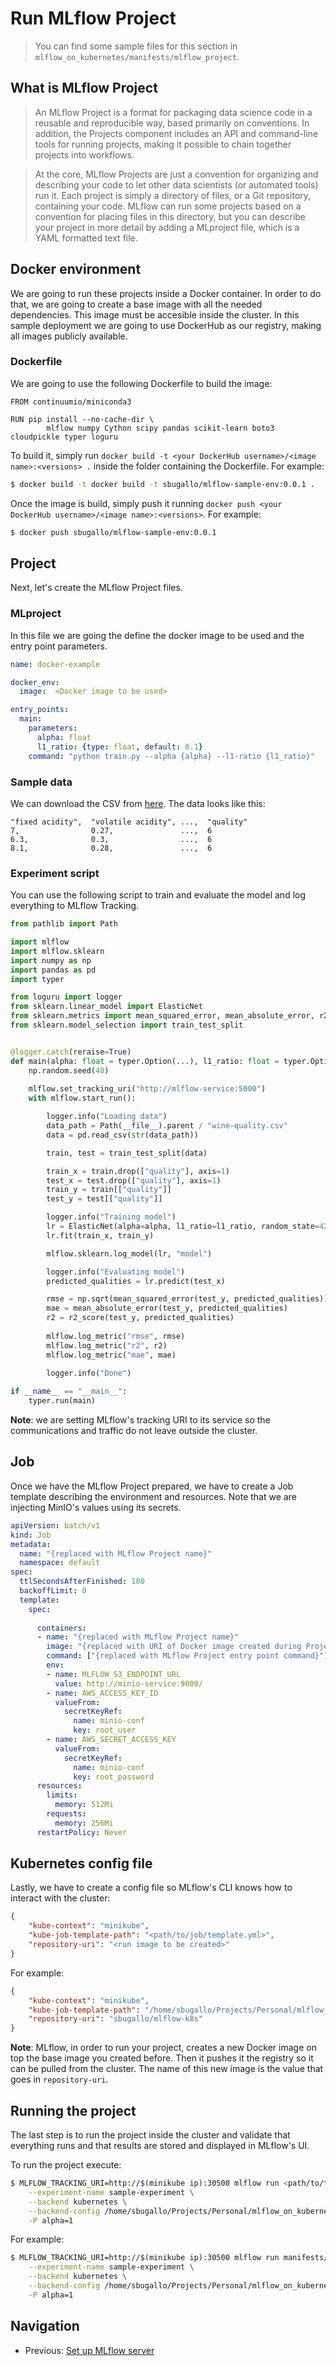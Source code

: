 # Run MLflow Project

> You can find some sample files for this section in `mlflow_on_kubernetes/manifests/mlflow_project`.

## What is MLflow Project

> An MLflow Project is a format for packaging data science code in a reusable and reproducible way, 
  based primarily on conventions. In addition, the Projects component includes an API and 
  command-line tools for running projects, making it possible to chain together projects into 
  workflows.

> At the core, MLflow Projects are just a convention for organizing and describing your code to let 
  other data scientists (or automated tools) run it. Each project is simply a directory of files, 
  or a Git repository, containing your code. MLflow can run some projects based on a convention for 
  placing files in this directory, but you can describe your project in more detail by adding a 
  MLproject file, which is a YAML formatted text file. 

## Docker environment

We are going to run these projects inside a Docker container. In order to do that, we are going
to create a base image with all the needed dependencies. This image must be accesible inside the
cluster. In this sample deployment we are going to use DockerHub as our registry, making all images
publicly available.

### Dockerfile

We are going to use the following Dockerfile to build the image:

```docker
FROM continuumio/miniconda3

RUN pip install --no-cache-dir \
        mlflow numpy Cython scipy pandas scikit-learn boto3 cloudpickle typer loguru
```

To build it, simply run `docker build -t <your DockerHub username>/<image name>:<versions> .` inside
the folder containing the Dockerfile. For
example:

```bash
$ docker build -t docker build -t sbugallo/mlflow-sample-env:0.0.1 .
```

Once the image is build, simply push it running 
`docker push <your DockerHub username>/<image name>:<versions>`. For example:

```bash
$ docker push sbugallo/mlflow-sample-env:0.0.1
```

## Project

Next, let's create the MLflow Project files.

### MLproject

In this file we are going the define the docker image to be used and the entry point parameters.

```yaml
name: docker-example

docker_env:
  image:  <Docker image to be used>

entry_points:
  main:
    parameters:
      alpha: float
      l1_ratio: {type: float, default: 0.1}
    command: "python train.py --alpha {alpha} --l1-ratio {l1_ratio}"
```

### Sample data

We can download the CSV from [here](https://archive.ics.uci.edu/ml/datasets/wine+quality). The
data looks like this:

```csv
"fixed acidity",  "volatile acidity", ...,  "quality"
7,                0.27,               ...,  6
6.3,              0.3,                ...,  6
8.1,              0.28,               ...,  6
```

### Experiment script

You can use the following script to train and evaluate the model and log everything to MLflow
Tracking.

```python
from pathlib import Path

import mlflow
import mlflow.sklearn
import numpy as np
import pandas as pd
import typer

from loguru import logger
from sklearn.linear_model import ElasticNet
from sklearn.metrics import mean_squared_error, mean_absolute_error, r2_score
from sklearn.model_selection import train_test_split


@logger.catch(reraise=True)
def main(alpha: float = typer.Option(...), l1_ratio: float = typer.Option(...)):
    np.random.seed(40)
    
    mlflow.set_tracking_uri("http://mlflow-service:5000")
    with mlflow.start_run():

        logger.info("Loading data")
        data_path = Path(__file__).parent / "wine-quality.csv"
        data = pd.read_csv(str(data_path))

        train, test = train_test_split(data)

        train_x = train.drop(["quality"], axis=1)
        test_x = test.drop(["quality"], axis=1)
        train_y = train[["quality"]]
        test_y = test[["quality"]]

        logger.info("Training model")
        lr = ElasticNet(alpha=alpha, l1_ratio=l1_ratio, random_state=42)
        lr.fit(train_x, train_y)

        mlflow.sklearn.log_model(lr, "model")

        logger.info("Evaluating model")
        predicted_qualities = lr.predict(test_x)

        rmse = np.sqrt(mean_squared_error(test_y, predicted_qualities))
        mae = mean_absolute_error(test_y, predicted_qualities)
        r2 = r2_score(test_y, predicted_qualities)
        
        mlflow.log_metric("rmse", rmse)
        mlflow.log_metric("r2", r2)
        mlflow.log_metric("mae", mae)
        
        logger.info("Done")

if __name__ == "__main__":
    typer.run(main)
```

**Note**: we are setting MLflow's tracking URI to its service so the communications and traffic 
do not leave outside the cluster.

## Job

Once we have the MLflow Project prepared, we have to create a Job template describing the 
environment and resources. Note that we are injecting MinIO's values using its secrets.

```yaml
apiVersion: batch/v1
kind: Job
metadata:
  name: "{replaced with MLflow Project name}"
  namespace: default
spec:
  ttlSecondsAfterFinished: 100
  backoffLimit: 0
  template:
    spec:
      
      containers:
      - name: "{replaced with MLflow Project name}"
        image: "{replaced with URI of Docker image created during Project execution}"
        command: ["{replaced with MLflow Project entry point command}"]
        env:  
        - name: MLFLOW_S3_ENDPOINT_URL
          value: http://minio-service:9000/
        - name: AWS_ACCESS_KEY_ID
          valueFrom:
            secretKeyRef:
              name: minio-conf
              key: root_user
        - name: AWS_SECRET_ACCESS_KEY
          valueFrom:
            secretKeyRef:
              name: minio-conf
              key: root_password
      resources:
        limits:
          memory: 512Mi
        requests:
          memory: 256Mi
      restartPolicy: Never
```

## Kubernetes config file

Lastly, we have to create a config file so MLflow's CLI knows how to interact with the cluster:

```json
{
    "kube-context": "minikube",
    "kube-job-template-path": "<path/to/job/template.yml>",
    "repository-uri": "<run image to be created>"
}
```

For example:

```json
{
    "kube-context": "minikube",
    "kube-job-template-path": "/home/sbugallo/Projects/Personal/mlflow_on_kubernetes/manifests/mlflow_project/job.yaml",
    "repository-uri": "sbugallo/mlflow-k8s"
}
```

**Note**: MLflow, in order to run your project, creates a new Docker image on top the base image you
created before. Then it pushes it the registry so it can be pulled from the cluster. The name of 
this new image is the value that goes in `repository-uri`.

## Running the project 

The last step is to run the project inside the cluster and validate that everything runs and that
results are stored and displayed in MLflow's UI.

To run the project execute:

```bash
$ MLFLOW_TRACKING_URI=http://$(minikube ip):30500 mlflow run <path/to/the/project/folder> \
    --experiment-name sample-experiment \
    --backend kubernetes \
    --backend-config /home/sbugallo/Projects/Personal/mlflow_on_kubernetes/manifests/mlflow_project/kubernetes_config.json \
    -P alpha=1
```

For example:

```bash
$ MLFLOW_TRACKING_URI=http://$(minikube ip):30500 mlflow run manifests/mlflow_project/project \
    --experiment-name sample-experiment \
    --backend kubernetes \
    --backend-config /home/sbugallo/Projects/Personal/mlflow_on_kubernetes/manifests/mlflow_project/kubernetes_config.json \
    -P alpha=1
```
## Navigation

- Previous: [Set up MLflow server](setup_mlflow_server.md)